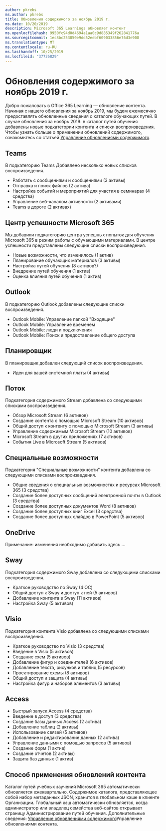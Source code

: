 ```yaml
---
author: pkrebs
ms.author: pkrebs
title: Обновления содержимого за ноябрь 2019 г.
ms.date: 10/20/2019
description: Microsoft 365 Learnings обновляет контент
ms.openlocfilehash: 9950fc94d0d4694a1aa0c9d885349f262841776a
ms.sourcegitcommit: 1ec8bc253850e9dd52eebf609033856e76d3e908
ms.translationtype: MT
ms.contentlocale: ru-RU
ms.lasthandoff: 10/25/2019
ms.locfileid: "37726829"
---
```

# <a name="november-2019-content-updates"></a>Обновления содержимого за ноябрь 2019 г.
Добро пожаловать в Office 365 Learning — обновление контента. Начиная с нашего обновления за ноябрь 2019, мы будем ежемесячно предоставлять обновленные сведения о каталоге обучающих путей. В случае обновления за ноябрь 2019: в каталог путей обучения добавлены новые подкатегории контента и списки воспроизведения. Чтобы узнать больше о применении обновлений содержимого, ознакомьтесь со статьей [Управление обновлениями содержимого](custom_contentupdatesmanage.md).  

## <a name="teams"></a>Teams
В подкатегорию Teams Добавлено несколько новых списков воспроизведения.
- Работать с сообщениями и сообщениями (3 активы)
- Отправка и поиск файлов (2 актива)
- Настройка событий и мероприятий для участия в семинарах (4 средства)
- Управление веб-каналом активности (2 активами)
- Teams в дороге (2 активах)

## <a name="microsoft-365-success-center"></a>Центр успешности Microsoft 365
Мы добавили подкатегорию центра успешных попыток для обучения Microsoft 365 в режим работы с обучающими материалами. В центре успешности представлены следующие списки воспроизведения.
- Новые возможности, что изменилось (1 актив)
- Планирование обучающих материалов (3 активы)
- Настройка путей обучения (8 активов?)
- Внедрение путей обучения (1 актив)
- Оценка влияния путей обучения (1 актив)

## <a name="outlook"></a>Outlook
В подкатегорию Outlook добавлены следующие списки воспроизведения. 
- Outlook Mobile: Управление папкой "Входящие"
- Outlook Mobile: Управление временем
- Outlook Mobile: люди и подключения
- Outlook Mobile: Поиск и предоставление общего доступа

## <a name="planner"></a>Планировщик
В планировщик добавлен следующий список воспроизведения. 
- Идеи для вашей системной платы (4 активы)

## <a name="stream"></a>Поток
Подкатегория содержимого Stream добавлена со следующими списками воспроизведения. 
- Обзор Microsoft Stream (6 активов)
- Создание контента с помощью Microsoft Stream (10 активов)
- Общий доступ к контенту с помощью Microsoft Stream (3 активы)
- Управление содержимым Microsoft Stream (10 активов)
- Microsoft Stream в других приложениях (7 активов)
- События Live в Microsoft Stream (5 активов)

## <a name="accessibility"></a>Специальные возможности
Подкатегория "Специальные возможности" контента добавлена со следующими списками воспроизведения. 
- Общие сведения о специальных возможностях и ресурсах Microsoft 365 (3 средства)
- Создание более доступных сообщений электронной почты в Outlook (3 средства)
- Создание более доступных документов Word (8 активов)
- Создание более доступных книг Excel (3 средства)
- Создание более доступных слайдов в PowerPoint (5 активов)

## <a name="onedrive"></a>OneDrive
Примечание: изменения необходимо добавить здесь....

## <a name="sway"></a>Sway
Подкатегория содержимого Sway добавлена со следующими списками воспроизведения. 
- Краткое руководство по Sway (4 ОС)
- Общий доступ к Sway и доступ к ней (5 активов)
- Добавление контента в Sway (11 активов)
- Настройка Sway (5 активов)

## <a name="visio"></a>Visio
Подкатегория контента Visio добавлена со следующими списками воспроизведения. 
- Краткое руководство по Visio (3 средства)
- Введение в Visio (5 активов)
- Создание схем (5 активов)
- Добавление фигур и соединителей (6 активов)
- Добавление текста, рисунков и таблиц (5 ресурсов)
- Проектирование схемы (8 активов)
- Общий доступ и защита (4 активы)
- Настройка фигур и наборов элементов (3 активы)

## <a name="access"></a>Access
- Быстрый запуск Access (4 средства)
- Введение в доступ (3 средства)
- Создание базы данных Access (2 актива)
- Добавление таблиц (2 активы)
- Использование связей (5 активов)
- Добавление и редактирование данных (2 актива)
- Управление данными с помощью запросов (5 активов)
- Создание форм (1 актив)
- Создание отчетов (2 активы)
- Защита баз данных (1 актив)

## <a name="how-content-updates-are-applied"></a>Способ применения обновлений контента
Каталог путей учебных заучений Microsoft 365 автоматически обновляется ежеквартально. Содержимое каталога, представляющее собой набор метаданных JSON, хранится в глобальном кэше в клиенте Организации. Глобальный кэш автоматически обновляется, когда администратор или владелец семейства веб-сайтов открывает страницу Администрирование путей обучения. Дополнительные сведения: [Управление обновлениями содержимого](custom_contentupdatesmanage.md)Управление обновлениями контента. 